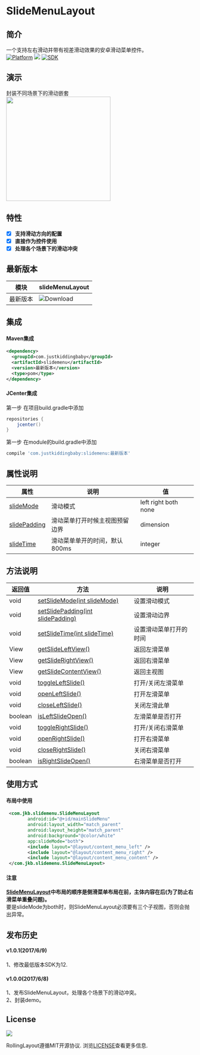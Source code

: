 # SlideMenuLayout
## 简介
一个支持左右滑动并带有视差滑动效果的安卓滑动菜单控件。   
[![Platform](https://img.shields.io/badge/platform-android-green.svg)](http://developer.android.com/index.html)
<img src="https://img.shields.io/badge/license-Apache 2.0-green.svg?style=flat">
[![SDK](https://img.shields.io/badge/API-12%2B-green.svg?style=flat)](https://android-arsenal.com/api?level=11)

## 演示
  封装不同场景下的滑动嵌套  
<img src="/gif/demo.gif" width="280px"/>

## 特性
- [x] **支持滑动方向的配置**  
- [x] **直接作为控件使用**  
- [x] **处理各个场景下的滑动冲突**  

## 最新版本
|模块|slideMenuLayout|
|---|---|
|最新版本|![Download](https://api.bintray.com/packages/jkb/maven/slidemenu/images/download.svg)|

## 集成
#### Maven集成
```xml
<dependency>
  <groupId>com.justkiddingbaby</groupId>
  <artifactId>slidemenu</artifactId>
  <version>最新版本</version>
  <type>pom</type>
</dependency>
```
#### JCenter集成
第一步 在项目build.gradle中添加
```gradle
repositories {
    jcenter()
}
```
第一步 在module的build.gradle中添加
```gradle
compile 'com.justkiddingbaby:slidemenu:最新版本'
```

## 属性说明
|属性|说明|值|
|---|---|---|
|[slideMode](/slidemenu/src/main/res/values/attrs.xml)|滑动模式|left right both none|
|[slidePadding](/slidemenu/src/main/res/values/attrs.xml)|滑动菜单打开时候主视图预留边界|dimension|
|[slideTime](/slidemenu/src/main/res/values/attrs.xml)|滑动菜单单开的时间，默认800ms|integer|

## 方法说明
|返回值|方法|说明|
|---|---|---|
|void|[setSlideMode(int slideMode)](/slidemenu/src/main/java/com/jkb/slidemenu/SlideMenuAction.java)|设置滑动模式|
|void|[setSlidePadding(int slidePadding)](/slidemenu/src/main/java/com/jkb/slidemenu/SlideMenuAction.java)|设置滑动边界|
|void|[setSlideTime(int slideTime)](/slidemenu/src/main/java/com/jkb/slidemenu/SlideMenuAction.java)|设置滑动菜单打开的时间|
|View|[getSlideLeftView()](/slidemenu/src/main/java/com/jkb/slidemenu/SlideMenuAction.java)|返回左滑菜单|
|View|[getSlideRightView()](/slidemenu/src/main/java/com/jkb/slidemenu/SlideMenuAction.java)|返回右滑菜单|
|View|[getSlideContentView()](/slidemenu/src/main/java/com/jkb/slidemenu/SlideMenuAction.java)|返回主视图|
|void|[toggleLeftSlide()](/slidemenu/src/main/java/com/jkb/slidemenu/SlideMenuAction.java)|打开/关闭左滑菜单|
|void|[openLeftSlide()](/slidemenu/src/main/java/com/jkb/slidemenu/SlideMenuAction.java)|打开左滑菜单|
|void|[closeLeftSlide()](/slidemenu/src/main/java/com/jkb/slidemenu/SlideMenuAction.java)|关闭左滑此单|
|boolean|[isLeftSlideOpen()](/slidemenu/src/main/java/com/jkb/slidemenu/SlideMenuAction.java)|左滑菜单是否打开|
|void|[toggleRightSlide()](/slidemenu/src/main/java/com/jkb/slidemenu/SlideMenuAction.java)|打开/关闭右滑菜单|
|void|[openRightSlide()](/slidemenu/src/main/java/com/jkb/slidemenu/SlideMenuAction.java)|打开右滑菜单|
|void|[closeRightSlide()](/slidemenu/src/main/java/com/jkb/slidemenu/SlideMenuAction.java)|关闭右滑菜单|
|boolean|[isRightSlideOpen()](/slidemenu/src/main/java/com/jkb/slidemenu/SlideMenuAction.java)|右滑菜单是否打开|

## 使用方式
#### 布局中使用
```xml
 <com.jkb.slidemenu.SlideMenuLayout
        android:id="@+id/mainSlideMenu"
        android:layout_width="match_parent"
        android:layout_height="match_parent"
        android:background="@color/white"
        app:slideMode="both">
        <include layout="@layout/content_menu_left" />
        <include layout="@layout/content_menu_right" />
        <include layout="@layout/content_menu_content" />
 </com.jkb.slidemenu.SlideMenuLayout>
 ```
 #### 注意
 **[SlideMenuLayout](/slidemenu/src/main/java/com/jkb/slidemenu/SlideMenuLayout.java)中布局的顺序是侧滑菜单布局在前，主体内容在后(为了防止右滑菜单重叠问题)。**   
 要是slideMode为both时，则SlideMenuLayout必须要有三个子视图，否则会抛出异常。
 
## 发布历史
#### v1.0.1(2017/6/9)
1、修改最低版本SDK为12.
#### v1.0.0(2017/6/8)
1、发布SlideMenuLayout，处理各个场景下的滑动冲突。  
2、封装demo。

## License
![](https://upload.wikimedia.org/wikipedia/commons/thumb/f/f8/License_icon-mit-88x31-2.svg/128px-License_icon-mit-88x31-2.svg.png)

RollingLayout遵循MIT开源协议. 浏览[LICENSE](https://opensource.org/licenses/MIT)查看更多信息.